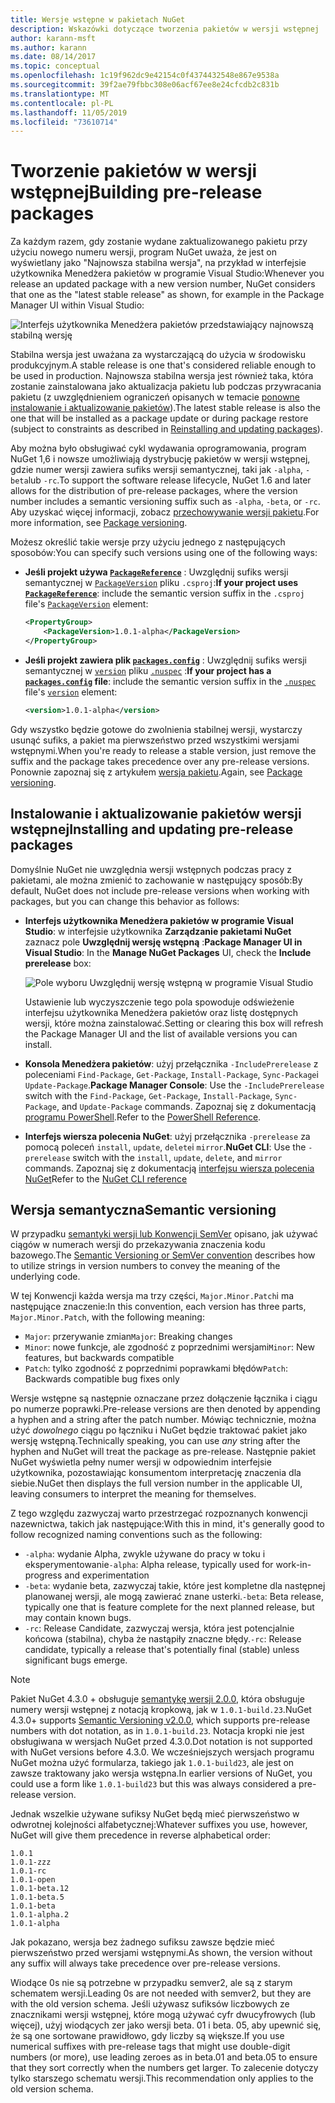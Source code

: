 ```yaml
---
title: Wersje wstępne w pakietach NuGet
description: Wskazówki dotyczące tworzenia pakietów w wersji wstępnej
author: karann-msft
ms.author: karann
ms.date: 08/14/2017
ms.topic: conceptual
ms.openlocfilehash: 1c19f962dc9e42154c0f4374432548e867e9538a
ms.sourcegitcommit: 39f2ae79fbbc308e06acf67ee8e24cfcdb2c831b
ms.translationtype: MT
ms.contentlocale: pl-PL
ms.lasthandoff: 11/05/2019
ms.locfileid: "73610714"
---
```

# <a name="building-pre-release-packages"></a><span data-ttu-id="2908a-103">Tworzenie pakietów w wersji wstępnej</span><span class="sxs-lookup"><span data-stu-id="2908a-103">Building pre-release packages</span></span>

<span data-ttu-id="2908a-104">Za każdym razem, gdy zostanie wydane zaktualizowanego pakietu przy użyciu nowego numeru wersji, program NuGet uważa, że jest on wyświetlany jako "Najnowsza stabilna wersja", na przykład w interfejsie użytkownika Menedżera pakietów w programie Visual Studio:</span><span class="sxs-lookup"><span data-stu-id="2908a-104">Whenever you release an updated package with a new version number, NuGet considers that one as the "latest stable release" as shown, for example in the Package Manager UI within Visual Studio:</span></span>

![Interfejs użytkownika Menedżera pakietów przedstawiający najnowszą stabilną wersję](media/Prerelease_01-LatestStable.png)

<span data-ttu-id="2908a-106">Stabilna wersja jest uważana za wystarczającą do użycia w środowisku produkcyjnym.</span><span class="sxs-lookup"><span data-stu-id="2908a-106">A stable release is one that's considered reliable enough to be used in production.</span></span> <span data-ttu-id="2908a-107">Najnowsza stabilna wersja jest również taka, która zostanie zainstalowana jako aktualizacja pakietu lub podczas przywracania pakietu (z uwzględnieniem ograniczeń opisanych w temacie [ponowne instalowanie i aktualizowanie pakietów](../consume-packages/reinstalling-and-updating-packages.md)).</span><span class="sxs-lookup"><span data-stu-id="2908a-107">The latest stable release is also the one that will be installed as a package update or during package restore (subject to constraints as described in [Reinstalling and updating packages](../consume-packages/reinstalling-and-updating-packages.md)).</span></span>

<span data-ttu-id="2908a-108">Aby można było obsługiwać cykl wydawania oprogramowania, program NuGet 1,6 i nowsze umożliwiają dystrybucję pakietów w wersji wstępnej, gdzie numer wersji zawiera sufiks wersji semantycznej, taki jak `-alpha`, `-beta`lub `-rc`.</span><span class="sxs-lookup"><span data-stu-id="2908a-108">To support the software release lifecycle, NuGet 1.6 and later allows for the distribution of pre-release packages, where the version number includes a semantic versioning suffix such as `-alpha`, `-beta`, or `-rc`.</span></span> <span data-ttu-id="2908a-109">Aby uzyskać więcej informacji, zobacz [przechowywanie wersji pakietu](../concepts/package-versioning.md#pre-release-versions).</span><span class="sxs-lookup"><span data-stu-id="2908a-109">For more information, see [Package versioning](../concepts/package-versioning.md#pre-release-versions).</span></span>

<span data-ttu-id="2908a-110">Możesz określić takie wersje przy użyciu jednego z następujących sposobów:</span><span class="sxs-lookup"><span data-stu-id="2908a-110">You can specify such versions using one of the following ways:</span></span>

- <span data-ttu-id="2908a-111">**Jeśli projekt używa [`PackageReference`](../consume-packages/package-references-in-project-files.md)** : Uwzględnij sufiks wersji semantycznej w [`PackageVersion`](/dotnet/core/tools/csproj.md#packageversion) pliku `.csproj`:</span><span class="sxs-lookup"><span data-stu-id="2908a-111">**If your project uses [`PackageReference`](../consume-packages/package-references-in-project-files.md)**: include the semantic version suffix in the `.csproj` file's [`PackageVersion`](/dotnet/core/tools/csproj.md#packageversion) element:</span></span>

    ```xml
    <PropertyGroup>
        <PackageVersion>1.0.1-alpha</PackageVersion>
    </PropertyGroup>
    ```

- <span data-ttu-id="2908a-112">**Jeśli projekt zawiera plik [`packages.config`](../reference/packages-config.md)** : Uwzględnij sufiks wersji semantycznej w [`version`](../reference/nuspec.md#version) pliku [`.nuspec`](../reference/nuspec.md) :</span><span class="sxs-lookup"><span data-stu-id="2908a-112">**If your project has a [`packages.config`](../reference/packages-config.md) file**: include the semantic version suffix in the [`.nuspec`](../reference/nuspec.md) file's [`version`](../reference/nuspec.md#version) element:</span></span>

    ```xml
    <version>1.0.1-alpha</version>
    ```

<span data-ttu-id="2908a-113">Gdy wszystko będzie gotowe do zwolnienia stabilnej wersji, wystarczy usunąć sufiks, a pakiet ma pierwszeństwo przed wszystkimi wersjami wstępnymi.</span><span class="sxs-lookup"><span data-stu-id="2908a-113">When you're ready to release a stable version, just remove the suffix and the package takes precedence over any pre-release versions.</span></span> <span data-ttu-id="2908a-114">Ponownie zapoznaj się z artykułem [wersja pakietu](../concepts/package-versioning.md#pre-release-versions).</span><span class="sxs-lookup"><span data-stu-id="2908a-114">Again, see [Package versioning](../concepts/package-versioning.md#pre-release-versions).</span></span>

## <a name="installing-and-updating-pre-release-packages"></a><span data-ttu-id="2908a-115">Instalowanie i aktualizowanie pakietów wersji wstępnej</span><span class="sxs-lookup"><span data-stu-id="2908a-115">Installing and updating pre-release packages</span></span>

<span data-ttu-id="2908a-116">Domyślnie NuGet nie uwzględnia wersji wstępnych podczas pracy z pakietami, ale można zmienić to zachowanie w następujący sposób:</span><span class="sxs-lookup"><span data-stu-id="2908a-116">By default, NuGet does not include pre-release versions when working with packages, but you can change this behavior as follows:</span></span>

- <span data-ttu-id="2908a-117">**Interfejs użytkownika Menedżera pakietów w programie Visual Studio**: w interfejsie użytkownika **Zarządzanie pakietami NuGet** zaznacz pole **Uwzględnij wersję wstępną** :</span><span class="sxs-lookup"><span data-stu-id="2908a-117">**Package Manager UI in Visual Studio**: In the **Manage NuGet Packages** UI, check the **Include prerelease** box:</span></span>

    ![Pole wyboru Uwzględnij wersję wstępną w programie Visual Studio](media/Prerelease_02-CheckPrerelease.png)

    <span data-ttu-id="2908a-119">Ustawienie lub wyczyszczenie tego pola spowoduje odświeżenie interfejsu użytkownika Menedżera pakietów oraz listę dostępnych wersji, które można zainstalować.</span><span class="sxs-lookup"><span data-stu-id="2908a-119">Setting or clearing this box will refresh the Package Manager UI and the list of available versions you can install.</span></span>

- <span data-ttu-id="2908a-120">**Konsola Menedżera pakietów**: użyj przełącznika `-IncludePrerelease` z poleceniami `Find-Package`, `Get-Package`, `Install-Package`, `Sync-Package`i `Update-Package`.</span><span class="sxs-lookup"><span data-stu-id="2908a-120">**Package Manager Console**: Use the `-IncludePrerelease` switch with the `Find-Package`, `Get-Package`, `Install-Package`, `Sync-Package`, and `Update-Package` commands.</span></span> <span data-ttu-id="2908a-121">Zapoznaj się z dokumentacją [programu PowerShell](../reference/powershell-reference.md).</span><span class="sxs-lookup"><span data-stu-id="2908a-121">Refer to the [PowerShell Reference](../reference/powershell-reference.md).</span></span>

- <span data-ttu-id="2908a-122">**Interfejs wiersza polecenia NuGet**: użyj przełącznika `-prerelease` za pomocą poleceń `install`, `update`, `delete`i `mirror`.</span><span class="sxs-lookup"><span data-stu-id="2908a-122">**NuGet CLI**: Use the `-prerelease` switch with the `install`, `update`, `delete`, and `mirror` commands.</span></span> <span data-ttu-id="2908a-123">Zapoznaj się z dokumentacją [interfejsu wiersza polecenia NuGet](../reference/nuget-exe-cli-reference.md)</span><span class="sxs-lookup"><span data-stu-id="2908a-123">Refer to the [NuGet CLI reference](../reference/nuget-exe-cli-reference.md)</span></span>

## <a name="semantic-versioning"></a><span data-ttu-id="2908a-124">Wersja semantyczna</span><span class="sxs-lookup"><span data-stu-id="2908a-124">Semantic versioning</span></span>

<span data-ttu-id="2908a-125">W przypadku [semantyki wersji lub Konwencji SemVer](https://semver.org/spec/v1.0.0.html) opisano, jak używać ciągów w numerach wersji do przekazywania znaczenia kodu bazowego.</span><span class="sxs-lookup"><span data-stu-id="2908a-125">The [Semantic Versioning or SemVer convention](https://semver.org/spec/v1.0.0.html) describes how to utilize strings in version numbers to convey the meaning of the underlying code.</span></span>

<span data-ttu-id="2908a-126">W tej Konwencji każda wersja ma trzy części, `Major.Minor.Patch`i ma następujące znaczenie:</span><span class="sxs-lookup"><span data-stu-id="2908a-126">In this convention, each version has three parts, `Major.Minor.Patch`, with the following meaning:</span></span>

- <span data-ttu-id="2908a-127">`Major`: przerywanie zmian</span><span class="sxs-lookup"><span data-stu-id="2908a-127">`Major`: Breaking changes</span></span>
- <span data-ttu-id="2908a-128">`Minor`: nowe funkcje, ale zgodność z poprzednimi wersjami</span><span class="sxs-lookup"><span data-stu-id="2908a-128">`Minor`: New features, but backwards compatible</span></span>
- <span data-ttu-id="2908a-129">`Patch`: tylko zgodność z poprzednimi poprawkami błędów</span><span class="sxs-lookup"><span data-stu-id="2908a-129">`Patch`: Backwards compatible bug fixes only</span></span>

<span data-ttu-id="2908a-130">Wersje wstępne są następnie oznaczane przez dołączenie łącznika i ciągu po numerze poprawki.</span><span class="sxs-lookup"><span data-stu-id="2908a-130">Pre-release versions are then denoted by appending a hyphen and a string after the patch number.</span></span> <span data-ttu-id="2908a-131">Mówiąc technicznie, można użyć *dowolnego* ciągu po łączniku i NuGet będzie traktować pakiet jako wersję wstępną.</span><span class="sxs-lookup"><span data-stu-id="2908a-131">Technically speaking, you can use *any* string after the hyphen and NuGet will treat the package as pre-release.</span></span> <span data-ttu-id="2908a-132">Następnie pakiet NuGet wyświetla pełny numer wersji w odpowiednim interfejsie użytkownika, pozostawiając konsumentom interpretację znaczenia dla siebie.</span><span class="sxs-lookup"><span data-stu-id="2908a-132">NuGet then displays the full version number in the applicable UI, leaving consumers to interpret the meaning for themselves.</span></span>

<span data-ttu-id="2908a-133">Z tego względu zazwyczaj warto przestrzegać rozpoznanych konwencji nazewnictwa, takich jak następujące:</span><span class="sxs-lookup"><span data-stu-id="2908a-133">With this in mind, it's generally good to follow recognized naming conventions such as the following:</span></span>

- <span data-ttu-id="2908a-134">`-alpha`: wydanie Alpha, zwykle używane do pracy w toku i eksperymentowanie</span><span class="sxs-lookup"><span data-stu-id="2908a-134">`-alpha`: Alpha release, typically used for work-in-progress and experimentation</span></span>
- <span data-ttu-id="2908a-135">`-beta`: wydanie beta, zazwyczaj takie, które jest kompletne dla następnej planowanej wersji, ale mogą zawierać znane usterki.</span><span class="sxs-lookup"><span data-stu-id="2908a-135">`-beta`: Beta release, typically one that is feature complete for the next planned release, but may contain known bugs.</span></span>
- <span data-ttu-id="2908a-136">`-rc`: Release Candidate, zazwyczaj wersja, która jest potencjalnie końcowa (stabilna), chyba że nastąpiły znaczne błędy.</span><span class="sxs-lookup"><span data-stu-id="2908a-136">`-rc`: Release candidate, typically a release that's potentially final (stable) unless significant bugs emerge.</span></span>

> [!Note]
> <span data-ttu-id="2908a-137">Pakiet NuGet 4.3.0 + obsługuje [semantykę wersji 2.0.0](https://semver.org/spec/v2.0.0.html), która obsługuje numery wersji wstępnej z notacją kropkową, jak w `1.0.1-build.23`.</span><span class="sxs-lookup"><span data-stu-id="2908a-137">NuGet 4.3.0+ supports [Semantic Versioning v2.0.0](https://semver.org/spec/v2.0.0.html), which supports pre-release numbers with dot notation, as in `1.0.1-build.23`.</span></span> <span data-ttu-id="2908a-138">Notacja kropki nie jest obsługiwana w wersjach NuGet przed 4.3.0.</span><span class="sxs-lookup"><span data-stu-id="2908a-138">Dot notation is not supported with NuGet versions before 4.3.0.</span></span> <span data-ttu-id="2908a-139">We wcześniejszych wersjach programu NuGet można użyć formularza, takiego jak `1.0.1-build23`, ale jest on zawsze traktowany jako wersja wstępna.</span><span class="sxs-lookup"><span data-stu-id="2908a-139">In earlier versions of NuGet, you could use a form like `1.0.1-build23` but this was always considered a pre-release version.</span></span>

<span data-ttu-id="2908a-140">Jednak wszelkie używane sufiksy NuGet będą mieć pierwszeństwo w odwrotnej kolejności alfabetycznej:</span><span class="sxs-lookup"><span data-stu-id="2908a-140">Whatever suffixes you use, however, NuGet will give them precedence in reverse alphabetical order:</span></span>

    1.0.1
    1.0.1-zzz
    1.0.1-rc
    1.0.1-open
    1.0.1-beta.12
    1.0.1-beta.5
    1.0.1-beta
    1.0.1-alpha.2
    1.0.1-alpha

<span data-ttu-id="2908a-141">Jak pokazano, wersja bez żadnego sufiksu zawsze będzie mieć pierwszeństwo przed wersjami wstępnymi.</span><span class="sxs-lookup"><span data-stu-id="2908a-141">As shown, the version without any suffix will always take precedence over pre-release versions.</span></span>

<span data-ttu-id="2908a-142">Wiodące 0s nie są potrzebne w przypadku semver2, ale są z starym schematem wersji.</span><span class="sxs-lookup"><span data-stu-id="2908a-142">Leading 0s are not needed with semver2, but they are with the old version schema.</span></span> <span data-ttu-id="2908a-143">Jeśli używasz sufiksów liczbowych ze znacznikami wersji wstępnej, które mogą używać cyfr dwucyfrowych (lub więcej), użyj wiodących zer jako wersji beta. 01 i beta. 05, aby upewnić się, że są one sortowane prawidłowo, gdy liczby są większe.</span><span class="sxs-lookup"><span data-stu-id="2908a-143">If you use numerical suffixes with pre-release tags that might use double-digit numbers (or more), use leading zeroes as in beta.01 and beta.05 to ensure that they sort correctly when the numbers get larger.</span></span> <span data-ttu-id="2908a-144">To zalecenie dotyczy tylko starszego schematu wersji.</span><span class="sxs-lookup"><span data-stu-id="2908a-144">This recommendation only applies to the old version schema.</span></span>
